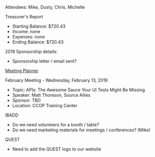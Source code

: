 Attendees: Mike, Dusty, Chris, Michelle

Treasurer's Report
- Starting Balance: $720.43
- Income: none
- Expenses: none
- Ending Balance: $720.43

2019 Sponsorship details:
- Sponsorship letter / email sent?

[Meeting Planner](https://docs.google.com/spreadsheets/d/1qY6O5bR5MWBwRZ-iIOG0dUWdoj8bld_chOMgfkDfrik/edit?usp=sharing)

February Meeting - Wednesday, February 13, 2019
- Topic: APIs: The Awesome Sauce Your UI Tests Might Be Missing
- Speaker: Matt Thoreson, Source Allies
- Sponsor: TBD
- Location: CCOP Training Center

IBADD
- Do we need volunteers for a booth / table?
- Do we need marketing materials for meetings / conferences? (Mike)

QUEST
- Need to add the QUEST logo to our website

